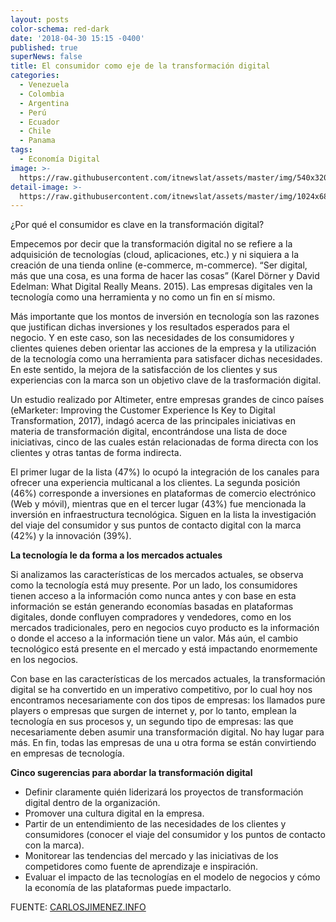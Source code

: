 ```yaml
---
layout: posts
color-schema: red-dark
date: '2018-04-30 15:15 -0400'
published: true
superNews: false
title: El consumidor como eje de la transformación digital
categories:
  - Venezuela
  - Colombia
  - Argentina
  - Perú
  - Ecuador
  - Chile
  - Panama
tags:
  - Economía Digital
image: >-
  https://raw.githubusercontent.com/itnewslat/assets/master/img/540x320/Carlos-Jimenez-p.jpg
detail-image: >-
  https://raw.githubusercontent.com/itnewslat/assets/master/img/1024x680/Carlos-Jimenez-g.jpg
---
```


¿Por qué el consumidor es clave en la transformación digital?

Empecemos por decir que la transformación digital no se refiere a la adquisición de tecnologías (cloud, aplicaciones, etc.) y ni siquiera a la creación de una tienda online (e-commerce, m-commerce). “Ser digital, más que una cosa, es una forma de hacer las cosas” (Karel Dörner y David Edelman: What Digital Really Means. 2015). Las empresas digitales ven la tecnología como una herramienta y no como un fin en sí mismo. 

Más importante que los montos de inversión en tecnología son las razones que justifican dichas inversiones y los resultados esperados para el negocio. Y en este caso, son las necesidades de los consumidores y clientes quienes deben orientar las acciones de la empresa y la utilización de la tecnología como una herramienta para satisfacer dichas necesidades. En este sentido, la mejora de la satisfacción de los clientes y sus experiencias con la marca son un objetivo clave de la trasformación digital.

Un estudio realizado por Altimeter, entre empresas grandes de cinco países (eMarketer: Improving the Customer Experience Is Key to Digital Transformation, 2017), indagó acerca de las principales iniciativas en materia de transformación digital, encontrándose una lista de doce iniciativas, cinco de las cuales están relacionadas de forma directa con los clientes y otras tantas de forma indirecta. 

El primer lugar de la lista (47%) lo ocupó la integración de los canales para ofrecer una experiencia multicanal a los clientes. La segunda posición (46%) corresponde a inversiones en plataformas de comercio electrónico (Web y móvil), mientras que en el tercer lugar (43%) fue mencionada la inversión en infraestructura tecnológica. Siguen en la lista la investigación del viaje del consumidor y sus puntos de contacto digital con la marca (42%) y la innovación (39%).

**La tecnología le da forma a los mercados actuales**

Si analizamos las características de los mercados actuales, se observa como la tecnología está muy presente. Por un lado, los consumidores tienen acceso a la información como nunca antes y con base en esta información se están generando economías basadas en plataformas digitales, donde confluyen compradores y vendedores, como en los mercados tradicionales, pero en negocios cuyo producto es la información o donde el acceso a la información tiene un valor. Más aún, el cambio tecnológico está presente en el mercado y está impactando enormemente en los negocios.

Con base en las características de los mercados actuales, la transformación digital se ha convertido en un imperativo competitivo, por lo cual hoy nos encontramos necesariamente con dos tipos de empresas: los llamados pure players o empresas que surgen de internet y, por lo tanto, emplean la tecnología en sus procesos y, un segundo tipo de empresas: las que necesariamente deben asumir una transformación digital. No hay lugar para más. En fin, todas las empresas de una u otra forma se están convirtiendo en empresas de tecnología.

**Cinco sugerencias para abordar la transformación digital**

- Definir claramente quién liderizará los proyectos de transformación digital dentro de la organización.
- Promover una cultura digital en la empresa.
- Partir de un entendimiento de las necesidades de los clientes y consumidores (conocer el viaje del consumidor y los puntos de contacto con la marca).
- Monitorear las tendencias del mercado y las iniciativas de los competidores como fuente de aprendizaje e inspiración.
- Evaluar el impacto de las tecnologías en el modelo de negocios y cómo la economía de las plataformas puede impactarlo.

FUENTE: [CARLOSJIMENEZ.INFO](https://www.carlosjimenez.info/el-consumidor-como-eje-de-la-transformacion-digital/)